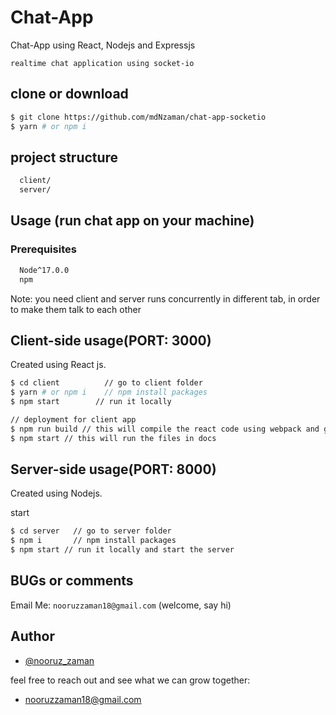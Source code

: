 
# Chat-App

Chat-App using React, Nodejs and Expressjs

`realtime chat application using socket-io `



## clone or download
```bash
$ git clone https://github.com/mdNzaman/chat-app-socketio
$ yarn # or npm i
```

## project structure

```bash
  client/
  server/
```
## Usage (run chat app on your machine)
### Prerequisites
```bash
  Node^17.0.0
  npm
```
Note: you need client and server runs concurrently in different tab, in order to make them talk to each other

## Client-side usage(PORT: 3000)
Created using React js.
```bash
$ cd client          // go to client folder
$ yarn # or npm i    // npm install packages
$ npm start        // run it locally 

// deployment for client app
$ npm run build // this will compile the react code using webpack and generate a folder called docs in the root level
$ npm start // this will run the files in docs
```

## Server-side usage(PORT: 8000)
Created using Nodejs.

start
```bash
$ cd server   // go to server folder
$ npm i       // npm install packages
$ npm start // run it locally and start the server

```
## BUGs or comments

Email Me: `nooruzzaman18@gmail.com` (welcome, say hi)


## Author

- [@nooruz_zaman](https://www.github.com/mdNzaman)

 feel free to reach out and see what we can grow together:

- [nooruzzaman18@gmail.com](nooruzzaman18@gmail.com)